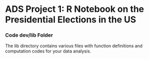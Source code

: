 # ADS Project 1:  R Notebook on the Presidential Elections in the US

### Code dev/lib Folder

The lib directory contains various files with function definitions and computation codes for your data analysis. 

